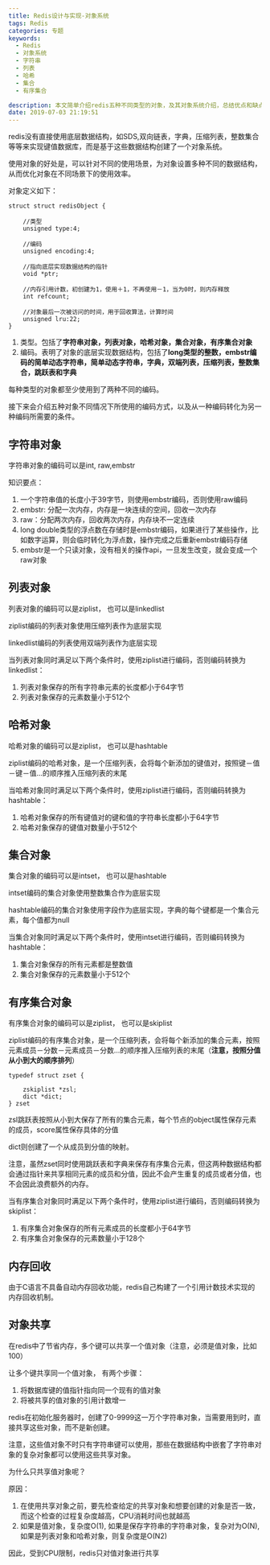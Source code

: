 ```yaml
---
title: Redis设计与实现-对象系统
tags: Redis
categories: 专题
keywords:
  - Redis
  - 对象系统
  - 字符串
  - 列表
  - 哈希
  - 集合
  - 有序集合

description: 本文简单介绍redis五种不同类型的对象，及其对象系统介绍，总结优点和缺点，帮助大家理解和记忆。本书主要为<Redis设计与实现>这本书的读书笔记，有问题的地方欢迎指正
date: 2019-07-03 21:19:51
---
```

redis没有直接使用底层数据结构，如SDS,双向链表，字典，压缩列表，整数集合等等来实现键值数据库，而是基于这些数据结构创建了一个对象系统。

使用对象的好处是，可以针对不同的使用场景，为对象设置多种不同的数据结构，从而优化对象在不同场景下的使用效率。

对象定义如下：
```
struct struct redisObject {

    //类型
    unsigned type:4;
    
    //编码
    unsigned encoding:4;
    
    //指向底层实现数据结构的指针
    void *ptr;
    
    //内存引用计数，初创建为1，使用＋1，不再使用－1，当为0时，则内存释放
    int refcount;
    
    //对象最后一次被访问的时间，用于回收算法，计算时间 
    unsigned lru:22;
}
```

1. 类型。包括了**字符串对象，列表对象，哈希对象，集合对象，有序集合对象**
2. 编码。表明了对象的底层实现数据结构，包括了**long类型的整数，embstr编码的简单动态字符串，简单动态字符串，字典，双端列表，压缩列表，整数集合，跳跃表和字典**

每种类型的对象都至少使用到了两种不同的编码。

接下来会介绍五种对象不同情况下所使用的编码方式，以及从一种编码转化为另一种编码所需要的条件。

## 字符串对象

字符串对象的编码可以是int, raw,embstr

知识要点：

1. 一个字符串值的长度小于39字节，则使用embstr编码，否则使用raw编码
2. embstr: 分配一次内存，内存是一块连续的空间，回收一次内存
3. raw：分配两次内存，回收两次内存，内存块不一定连续
4. long double类型的浮点数在存储时是embstr编码，如果进行了某些操作，比如数字运算，则会临时转化为浮点数，操作完成之后重新embstr编码存储
5. embstr是一个只读对象，没有相关的操作api，一旦发生改变，就会变成一个raw对象


## 列表对象

列表对象的编码可以是ziplist， 也可以是linkedlist

ziplist编码的列表对象使用压缩列表作为底层实现

linkedlist编码的列表使用双端列表作为底层实现

当列表对象同时满足以下两个条件时，使用ziplist进行编码，否则编码转换为linkedlist：
1. 列表对象保存的所有字符串元素的长度都小于64字节
2. 列表对象保存的元素数量小于512个


## 哈希对象

哈希对象的编码可以是ziplist， 也可以是hashtable

ziplist编码的哈希对象，是一个压缩列表，会将每个新添加的键值对，按照键－值－键－值...的顺序推入压缩列表的末尾

当哈希对象同时满足以下两个条件时，使用ziplist进行编码，否则编码转换为hashtable：
1. 哈希对象保存的所有键值对的键和值的字符串长度都小于64字节
2. 哈希对象保存的键值对数量小于512个

## 集合对象

集合对象的编码可以是intset， 也可以是hashtable

intset编码的集合对象使用整数集合作为底层实现

hashtable编码的集合对象使用字段作为底层实现，字典的每个键都是一个集合元素，每个值都为null

当集合对象同时满足以下两个条件时，使用intset进行编码，否则编码转换为hashtable：
1. 集合对象保存的所有元素都是整数值
2. 集合对象保存的元素数量小于512个

## 有序集合对象

有序集合对象的编码可以是ziplist， 也可以是skiplist

ziplist编码的有序集合对象，是一个压缩列表，会将每个新添加的集合元素，按照元素成员－分数－元素成员－分数...的顺序推入压缩列表的末尾（**注意，按照分值从小到大的顺序排列**）

```
typedef struct zset {
    
    zskiplist *zsl;
    dict *dict;
} zset
```
zsl跳跃表按照从小到大保存了所有的集合元素，每个节点的object属性保存元素的成员，score属性保存具体的分值

dict则创建了一个从成员到分值的映射。

注意，虽然zset同时使用跳跃表和字典来保存有序集合元素，但这两种数据结构都会通过指针来共享相同元素的成员和分值，因此不会产生重复的成员或者分值，也不会因此浪费额外的内存。

当有序集合对象同时满足以下两个条件时，使用ziplist进行编码，否则编码转换为skiplist：
1. 有序集合对象保存的所有元素成员的长度都小于64字节
2. 有序集合对象保存的元素数量小于128个


## 内存回收

由于C语言不具备自动内存回收功能，redis自己构建了一个引用计数技术实现的内存回收机制。

## 对象共享

在redis中了节省内存，多个键可以共享一个值对象（注意，必须是值对象，比如100）

让多个键共享同一个值对象， 有两个步骤：
1. 将数据库键的值指针指向同一个现有的值对象
2. 将被共享的值对象的引用计数增一

redis在初始化服务器时，创建了0-9999这一万个字符串对象，当需要用到时，直接共享这些对象，而不是新创建。

注意，这些值对象不时只有字符串键可以使用，那些在数据结构中嵌套了字符串对象的复杂对象都可以使用这些共享对象。

为什么只共享值对象呢？

原因：
1. 在使用共享对象之前，要先检查给定的共享对象和想要创建的对象是否一致，而这个检查的过程复杂度越高，CPU消耗时间也就越高
2. 如果是值对象，复杂度O(1), 如果是保存字符串的字符串对象，复杂对为O(N), 如果是列表对象和哈希对象，则复杂度是O(N2)

因此，受到CPU限制，redis只对值对象进行共享


